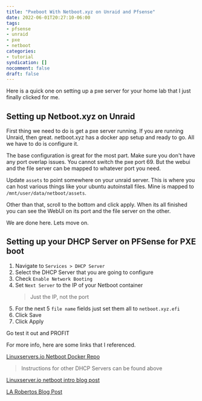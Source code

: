 ```yaml
---
title: "Pxeboot With Netboot.xyz on Unraid and Pfsense"
date: 2022-06-01T20:27:10-06:00
tags:
- pfsense
- unraid
- pxe
- netboot
categories:
- tutorial
syndication: []
nocomment: false
draft: false
---
```


Here is a quick one on setting up a pxe server for your home lab that I just finally clicked for me.

## Setting up Netboot.xyz on Unraid
First thing we need to do is get a pxe server running. If you are running Unraid, then great. netboot.xyz has a docker app setup and ready to go. All we have to do is configure it.

The base configuration is great for the most part. Make sure you don't have any port overlap issues. You cannot switch the pxe port 69. But the webui and the file server can be mapped to whatever port you need.

Update `assets` to point somewhere on your unraid server. This is where you can host various things like your ubuntu autoinstall files. Mine is mapped to `/mnt/user/data/netboot/assets`. 

Other than that, scroll to the bottom and click apply. When its all finished you can see the WebUI on its port and the file server on the other.

We are done here. Lets move on.

## Setting up your DHCP Server on PFSense for PXE boot
1. Navigate to `Services > DHCP Server`
2. Select the DHCP Server that you are going to configure
3. Check `Enable Network Booting`
4. Set `Next Server` to the IP of your Netboot container
    > Just the IP, not the port
5. For the next 5 `file name` fields just set them all to `netboot.xyz.efi`
6. Click Save
7. Click Apply

Go test it out and PROFIT

For more info, here are some links that I referenced.

[Linuxservers.io Netboot Docker Repo](https://github.com/linuxserver/docker-netbootxyz)
> Instructions for other DHCP Servers can be found above

[Linuxserver.io netboot intro blog post](https://www.linuxserver.io/blog/2019-12-16-netboot-xyz-docker-network-boot-server-pxe)

[LA Robertos Blog Post](https://www.laroberto.com/ubuntu-pxe-boot-with-autoinstall/)
